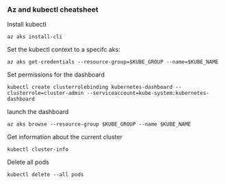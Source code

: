 ### Az and kubectl cheatsheet

Install kubectl
```
az aks install-cli 
```

Set the kubectl context to a specifc aks:
```
az aks get-credentials --resource-group=$KUBE_GROUP --name=$KUBE_NAME
```

Set permissions for the dashboard
```
kubectl create clusterrolebinding kubernetes-dashboard --clusterrole=cluster-admin --serviceaccount=kube-system:kubernetes-dashboard
```

launch the dashboard
```
az aks browse --resource-group $KUBE_GROUP --name $KUBE_NAME
```


Get information about the current cluster
```
kubectl cluster-info
```

Delete all pods
```
kubectl delete --all pods 
```